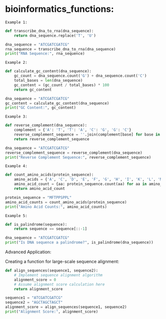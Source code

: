 # bioinformatics_functions:

```Example 1:```
```python
def transcribe_dna_to_rna(dna_sequence):
    return dna_sequence.replace('T', 'U')

dna_sequence = "ATCGATCGATCG"
rna_sequence = transcribe_dna_to_rna(dna_sequence)
print("RNA Sequence:", rna_sequence)
```
```Example 2:```
```python
def calculate_gc_content(dna_sequence):
    gc_count = dna_sequence.count('G') + dna_sequence.count('C')
    total_bases = len(dna_sequence)
    gc_content = (gc_count / total_bases) * 100
    return gc_content

dna_sequence = "ATCGATCGATCG"
gc_content = calculate_gc_content(dna_sequence)
print("GC Content:", gc_content)
```
```Example 3:```
```python
def reverse_complement(dna_sequence):
    complement = {'A': 'T', 'T': 'A', 'C': 'G', 'G': 'C'}
    reverse_complement_sequence = ''.join(complement[base] for base in reversed(dna_sequence))
    return reverse_complement_sequence

dna_sequence = "ATCGATCGATCG"
reverse_complement_sequence = reverse_complement(dna_sequence)
print("Reverse Complement Sequence:", reverse_complement_sequence)
```
```Example 4:```
```python
def count_amino_acids(protein_sequence):
    amino_acids = {'A', 'C', 'D', 'E', 'F', 'G', 'H', 'I', 'K', 'L', 'M', 'N', 'P', 'Q', 'R', 'S', 'T', 'V', 'W', 'Y'}
    amino_acid_count = {aa: protein_sequence.count(aa) for aa in amino_acids}
    return amino_acid_count

protein_sequence = "MFTPPSPPL"
amino_acid_counts = count_amino_acids(protein_sequence)
print("Amino Acid Counts:", amino_acid_counts)
```
```Example 5:```
```python
def is_palindrome(sequence):
    return sequence == sequence[::-1]

dna_sequence = "ATCGATCGATCG"
print("Is DNA sequence a palindrome?", is_palindrome(dna_sequence))
```
Advanced Application:

Creating a function for large-scale sequence alignment:
```python
def align_sequences(sequence1, sequence2):
    # Implement sequence alignment algorithm
    alignment_score = 0
    # Assume alignment score calculation here
    return alignment_score

sequence1 = "ATCGATCGATCG"
sequence2 = "AGCTAGCTAGCT"
alignment_score = align_sequences(sequence1, sequence2)
print("Alignment Score:", alignment_score)
```
